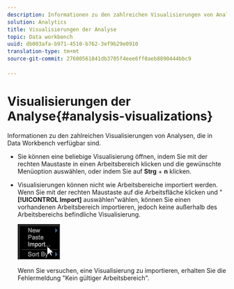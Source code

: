 ```yaml
---
description: Informationen zu den zahlreichen Visualisierungen von Analysen, die in Data Workbench verfügbar sind.
solution: Analytics
title: Visualisierungen der Analyse
topic: Data workbench
uuid: db003afa-b971-4510-b762-3ef9b29e0910
translation-type: tm+mt
source-git-commit: 27600561841db3705f4eee6ff0aeb8890444bbc9

---
```



# Visualisierungen der Analyse{#analysis-visualizations}

Informationen zu den zahlreichen Visualisierungen von Analysen, die in Data Workbench verfügbar sind.

* Sie können eine beliebige Visualisierung öffnen, indem Sie mit der rechten Maustaste in einen Arbeitsbereich klicken und die gewünschte Menüoption auswählen, oder indem Sie auf **Strg** + **n** klicken.

* Visualisierungen können nicht wie Arbeitsbereiche importiert werden. Wenn Sie mit der rechten Maustaste auf die Arbeitsfläche klicken und &quot; **[!UICONTROL Import]** auswählen&quot;wählen, können Sie einen vorhandenen Arbeitsbereich importieren, jedoch keine außerhalb des Arbeitsbereichs befindliche Visualisierung.

   ![](assets/import_workspace.png)

   Wenn Sie versuchen, eine Visualisierung zu importieren, erhalten Sie die Fehlermeldung &quot;Kein gültiger Arbeitsbereich&quot;.
